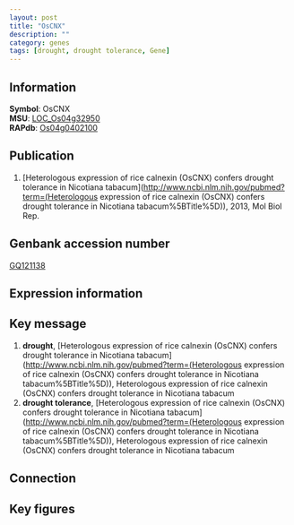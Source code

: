```yaml
---
layout: post
title: "OsCNX"
description: ""
category: genes
tags: [drought, drought tolerance, Gene]
---
```


## Information
__Symbol__: OsCNX  
__MSU__: [LOC_Os04g32950](http://rice.plantbiology.msu.edu/cgi-bin/ORF_infopage.cgi?orf=LOC_Os04g32950)  
__RAPdb__: [Os04g0402100](http://rapdb.dna.affrc.go.jp/viewer/gbrowse_details/irgsp1?name=Os04g0402100)  

## Publication
1. [Heterologous expression of rice calnexin (OsCNX) confers drought tolerance in Nicotiana tabacum](http://www.ncbi.nlm.nih.gov/pubmed?term=(Heterologous expression of rice calnexin (OsCNX) confers drought tolerance in Nicotiana tabacum%5BTitle%5D)), 2013, Mol Biol Rep.

## Genbank accession number
[GQ121138](http://www.ncbi.nlm.nih.gov/nuccore/GQ121138)

## Expression information

## Key message
1. __drought__, [Heterologous expression of rice calnexin (OsCNX) confers drought tolerance in Nicotiana tabacum](http://www.ncbi.nlm.nih.gov/pubmed?term=(Heterologous expression of rice calnexin (OsCNX) confers drought tolerance in Nicotiana tabacum%5BTitle%5D)), Heterologous expression of rice calnexin (OsCNX) confers drought tolerance in Nicotiana tabacum
2. __drought tolerance__, [Heterologous expression of rice calnexin (OsCNX) confers drought tolerance in Nicotiana tabacum](http://www.ncbi.nlm.nih.gov/pubmed?term=(Heterologous expression of rice calnexin (OsCNX) confers drought tolerance in Nicotiana tabacum%5BTitle%5D)), Heterologous expression of rice calnexin (OsCNX) confers drought tolerance in Nicotiana tabacum

## Connection

## Key figures


